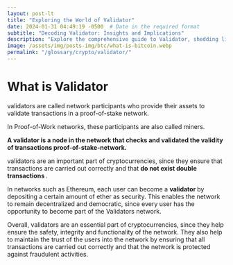 ```yaml
---
layout: post-lt
title: "Exploring the World of Validator"
date: 2024-01-31 04:49:19 -0500  # Date in the required format
subtitle: "Decoding Validator: Insights and Implications"
description: "Explore the comprehensive guide to Validator, shedding light on its critical aspects and how it influences the evolving landscape of blockchain technology."
image: /assets/img/posts-img/btc/what-is-bitcoin.webp
permalink: "/glossary/crypto/validator/"
---
```

<h1>What is Validator</h1>
<p> validators are called network participants who provide their assets to validate transactions in a proof-of-stake network. </p> <p> In Proof-of-Work networks, these participants are also called miners. </p> <p> <strong> A validator is a node in the network that checks and validated the validity of transactions proof-of-stake-network. </strong> </p> <p> validators are an important part of cryptocurrencies, since they ensure that transactions are carried out correctly and that <strong> do not exist double transactions </strong>. </p> <p> In networks such as Ethereum, each user can become a <strong> validator </strong> by depositing a certain amount of ether as security. This enables the network to remain decentralized and democratic, since every user has the opportunity to become part of the Validators network. </p> <P> Overall, validators are an essential part of cryptocurrencies, since they help ensure the safety, integrity and functionality of the network. They also help to maintain the trust of the users into the network by ensuring that all transactions are carried out correctly and that the network is protected against fraudulent activities. </p>
